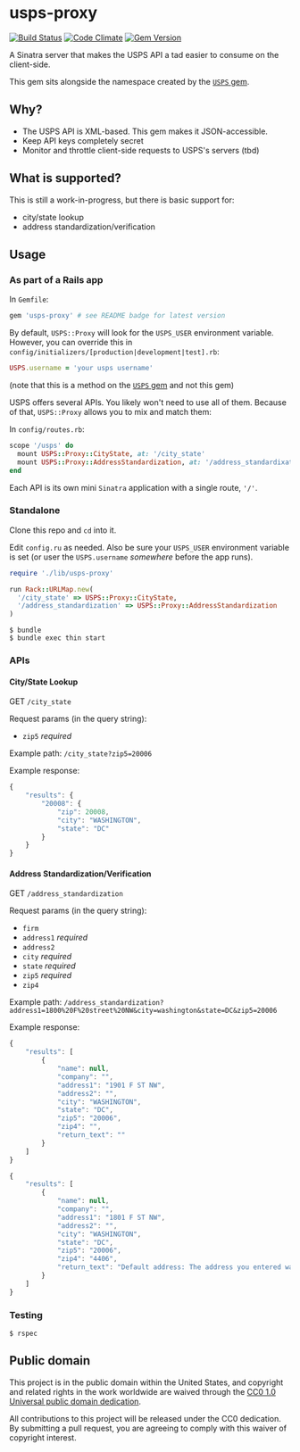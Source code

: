 # usps-proxy

[![Build Status](https://travis-ci.org/18F/usps-proxy.svg)](https://travis-ci.org/18F/usps-proxy) [![Code Climate](https://codeclimate.com/github/18F/usps-proxy/badges/gpa.svg)](https://codeclimate.com/github/18F/usps-proxy) [![Gem Version](https://badge.fury.io/rb/usps-proxy.svg)](http://badge.fury.io/rb/usps-proxy)

A Sinatra server that makes the USPS API a tad easier to consume on the client-side.

This gem sits alongside the namespace created by the [`USPS` gem](https://github.com/gaffneyc/usps).

## Why?

- The USPS API is XML-based. This gem makes it JSON-accessible.
- Keep API keys completely secret
- Monitor and throttle client-side requests to USPS's servers (tbd)

## What is supported?

This is still a work-in-progress, but there is basic support for:

- city/state lookup
- address standardization/verification

## Usage

### As part of a Rails app

In `Gemfile`:

```ruby
gem 'usps-proxy' # see README badge for latest version
```

By default, `USPS::Proxy` will look for the `USPS_USER` environment variable. However, you can override this in `config/initializers/[production|development|test].rb`:

```ruby
USPS.username = 'your usps username'
```

(note that this is a method on the [`USPS` gem](https://github.com/gaffneyc/usps) and not this gem)

USPS offers several APIs. You likely won't need to use all of them. Because of that, `USPS::Proxy` allows you to mix and match them:

In `config/routes.rb`:

```ruby
scope '/usps' do
  mount USPS::Proxy::CityState, at: '/city_state'
  mount USPS::Proxy::AddressStandardization, at: '/address_standardixation'
end
```

Each API is its own mini `Sinatra` application with a single route, `'/'`.

### Standalone

Clone this repo and `cd` into it.

Edit `config.ru` as needed. Also be sure your `USPS_USER` environment variable is set (or user the `USPS.username` *somewhere* before the app runs).

```ruby
require './lib/usps-proxy'

run Rack::URLMap.new(
  '/city_state' => USPS::Proxy::CityState,
  '/address_standardization' => USPS::Proxy::AddressStandardization
)
```

```
$ bundle
$ bundle exec thin start
```

### APIs

#### City/State Lookup

GET `/city_state`

Request params (in the query string):

- `zip5` *required*

Example path: `/city_state?zip5=20006`

Example response:

```javascript
{
    "results": {
        "20008": {
            "zip": 20008,
            "city": "WASHINGTON",
            "state": "DC"
        }
    }
}
```

#### Address Standardization/Verification

GET `/address_standardization`

Request params (in the query string):

- `firm`
- `address1` *required*
- `address2`
- `city` *required*
- `state` *required*
- `zip5` *required*
- `zip4`

Example path: `/address_standardization?address1=1800%20F%20street%20NW&city=washington&state=DC&zip5=20006`

Example response:

```javascript
{
    "results": [
        {
            "name": null,
            "company": "",
            "address1": "1901 F ST NW",
            "address2": "",
            "city": "WASHINGTON",
            "state": "DC",
            "zip5": "20006",
            "zip4": "",
            "return_text": ""
        }
    ]
}
```

```javascript
{
    "results": [
        {
            "name": null,
            "company": "",
            "address1": "1801 F ST NW",
            "address2": "",
            "city": "WASHINGTON",
            "state": "DC",
            "zip5": "20006",
            "zip4": "4406",
            "return_text": "Default address: The address you entered was found but more information is needed (such as an apartment, suite, or box number) to match to a specific address."
        }
    ]
}
```

### Testing

```
$ rspec
```

## Public domain

This project is in the public domain within the United States, and
copyright and related rights in the work worldwide are waived through
the [CC0 1.0 Universal public domain dedication](https://creativecommons.org/publicdomain/zero/1.0/).

All contributions to this project will be released under the CC0
dedication. By submitting a pull request, you are agreeing to comply
with this waiver of copyright interest.